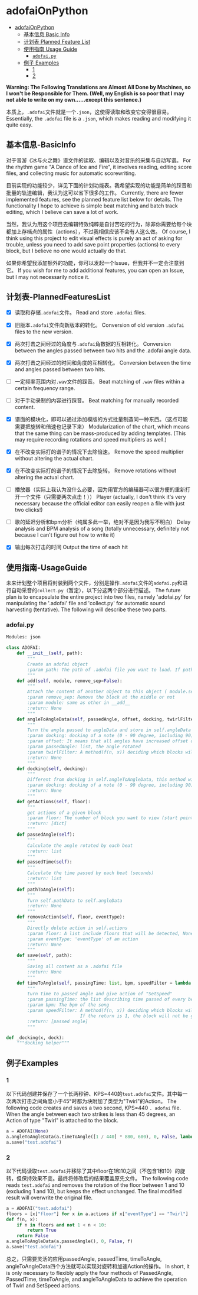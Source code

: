 # adofaiOnPython

- [adofaiOnPython](#adofaiOnPython)
  - [基本信息 Basic Info](#基本信息-BasicInfo)
  - [计划表 Planned Feature List](#计划表-PlannedFeaturesList)
  - [使用指南 Usage Guide](#使用指南-UsageGuide)
    - [`adofai.py`](#adofaipy)
  - [例子 Examples](#例子Examples)
    - [1](#1)
    - [2](#2)

**Warning: The Following Translations are Almost All Done by Machines, so I won't be Responsible for Them. (Well, my English is so poor that I may not able to write on my own......except this sentence.)**

本质上，`.adofai`文件就是一个`.json`，这使得读取和改变它变得很容易。
Essentially, the `.adofai` file is a `.json`, which makes reading and modifying it quite easy.



## 基本信息-BasicInfo

对于音游《冰与火之舞》谱文件的读取、编辑以及对音乐的采集与自动写谱。
For the rhythm game "A Dance of Ice and Fire", it involves reading, editing score files, and collecting music for automatic scorewriting.

目前实现的功能较少，详见下面的计划功能表。我希望实现的功能是简单的踩音和批量的轨道编辑，我认为这可以省下很多的工作。
Currently, there are fewer implemented features, see the planned feature list below for details. The functionality I hope to achieve is simple beat matching and batch track editing, which I believe can save a lot of work.

当然，我认为用这个项目去编辑特效纯粹是自讨苦吃的行为，除非你需要给每个块都加上存档点的属性（actions），不过我相信应该不会有人这么做。
Of course, I think using this project to edit visual effects is purely an act of asking for trouble, unless you need to add save point properties (actions) to every block, but I believe no one would actually do that.

如果你希望我添加额外的功能，你可以发起一个Issue，但我并不一定会注意到它。
If you wish for me to add additional features, you can open an Issue, but I may not necessarily notice it.



## 计划表-PlannedFeaturesList

+ [x] 读取和存储`.adofai`文件。    Read and store `.adofai` files.
+ [x] 旧版本`.adofai`文件向新版本的转化。    Conversion of old version `.adofai` files to the new version.
+ [x] 两次打击之间经过的角度与`.adofai`角数据的互相转化。    Conversion between the angles passed between two hits and the .adofai angle data.
+ [x] 两次打击之间经过的时间和角度的互相转化。    Conversion between the time and angles passed between two hits.
+ [ ] 一定频率范围内对`.wav`文件的踩音。    Beat matching of `.wav` files within a certain frequency range.
+ [ ] 对于手动录制的内容进行踩音。    Beat matching for manually recorded content.
+ [x] 谱面的模块化，即可以通过添加模版的方式批量制造同一种东西。（这点可能需要把旋转和倍速也记录下来）    Modularization of the chart, which means that the same thing can be mass-produced by adding templates. (This may require recording rotations and speed multipliers as well.)
+ [x] 在不改变实际打的谱子的情况下去除倍速。    Remove the speed multiplier without altering the actual chart.
+ [x] 在不改变实际打的谱子的情况下去除旋转。    Remove rotations without altering the actual chart.
+ [ ] 播放器（实际上我认为没什么必要，因为用官方的编辑器可以很方便的重新打开一个文件（只需要两次点击！））    Player (actually, I don't think it's very necessary because the official editor can easily reopen a file with just two clicks!)
+ [ ] 歌的延迟分析和bpm分析（纯属多此一举，绝对不是因为我写不明白）    Delay analysis and BPM analysis of a song (totally unnecessary, definitely not because I can't figure out how to write it)
+ [x] 输出每次打击的时间   Output the time of each hit



## 使用指南-UsageGuide

未来计划整个项目将封装到两个文件，分别是操作`.adofai`文件的`adofai.py`和进行自动采音的`collect.py`（暂定），以下分这两个部分进行描述。
The future plan is to encapsulate the entire project into two files, namely 'adofai.py' for manipulating the '.adofai' file and 'collect.py' for automatic sound harvesting (tentative). The following will describe these two parts.

### adofai.py

```python
Modules: json

class ADOFAI:
    def __init__(self, path):
        """
        Create an adofai object
        :param path: The path of .adofai file you want to load. If path == None, it'll create an empty object.
        """
    def add(self, module, remove_sep=False):
        """
        Attach the content of another object to this object ( module.settings will be abandoned )
        :param remove_sep: Remove the block at the middle or not
        :param module: same as other in __add__
        :return: None
        """
    def angleToAngleData(self, passedAngle, offset, docking, twirlFilter = lambda n, x: False):
        """
        Turn the angle passed to angleData and store in self.angleData with the giving of action "Twirl"
        :param docking: docking of a note (0 - 90 degree, including 90), input None if you want default ([0, 18, 30, 45, 60, 72]), input False to not dock
        :param offset: It means that all angles have increased offset degree
        :param passedAngle: list, the angle rotated
        :param twirlFilter: A method(f(n, x)) deciding which blocks will be given action of "Twirl", n is the floor of the block, and x is the angle (may be docked)
        :return: None
        """
    def docking(self, docking):
        """
        Different from docking in self.angleToAngleData, this method will affect self.angleData independently.
        :param docking: docking of a note (0 - 90 degree, including 90), input None if you want default ([0, 18, 30, 45, 60, 72])
        :return: None
        """
    def getActions(self, floor):
        """
        get actions of a given block
        :param floor: The number of block you want to view (start point = 0)
        :return: [dict]
        """
    def passedAngle(self):
        """
        Calculate the angle rotated by each beat
        :return: list
        """
    def passedTime(self):
        """
        Calculate the time passed by each beat (seconds)
        :return: list
        """
    def pathToAngle(self):
        """
        Turn self.pathData to self.angleData
        :return: None
        """
    def removeAction(self, floor, eventType):
        """
        Directly delete action in self.actions
        :param floor: A list include floors that will be detected, None for all
        :param eventType: 'eventType' of an action
        :return: None
        """
    def save(self, path):
        """
        Saving all content as a .adofai file
        :return: None
        """
    def timeToAngle(self, passingTime: list, bpm, speedFilter = lambda n, x: 1):
        """
        turn time to passed angle and give action of "SetSpeed"
        :param passingTime: the list describing time passed of every beat
        :param bpm: The bpm of the song
        :param speedFilter: A method(f(n, x)) deciding which blocks will be given action of "SetSpeed", n is the floor of the block, and x is the angle(may be docked).
                            If the return is 1, the block will not be given action of "SetSpeed", other will use "bpmMultiplier" = result. (x is the passed angle that takes into account changes in speed)
        :return: [passed angle]
        """

def _docking(x, dock):
    """docking helper"""
```



## 例子Examples

### 1

以下代码创建并保存了一个长两秒钟、KPS=440的`test.adofai`文件。其中每一次两次打击之间角度小于45°时都为块附加了类型为"Twirl"的Action。
The following code creates and saves a two second, KPS=440 `. adofai` file. When the angle between each two strikes is less than 45 degrees, an Action of type "Twirl" is attached to the block.

```python
a = ADOFAI(None)
a.angleToAngleData(a.timeToAngle([1 / 440] * 880, 600), 0, False, lambda n, x: x < 45)
a.save("test.adofai")
```



### 2

以下代码读取`test.adofai`并移除了其中floor在1和10之间（不包含1和10）的旋转，但保持效果不变。最终将修改后的结果覆盖原先文件。
The following code reads `test.adofai` and removes the rotation of the floor between 1 and 10 (excluding 1 and 10), but keeps the effect unchanged. The final modified result will overwrite the original file.

```python
a = ADOFAI("test.adofai")
floors = [x["floor"] for x in a.actions if x["eventType"] == "Twirl"]
def f(n, x):
    if n in floors and not 1 < n < 10:
        return True
    return False
a.angleToAngleData(a.passedAngle(), 0, False, f)
a.save("test.adofai")
```

总之，只需要灵活的应用passedAngle, passedTime, timeToAngle, angleToAngleData四个方法就可以实现对旋转和加速Action的操作。
In short, it is only necessary to flexibly apply the four methods of PassedAngle, PassedTime, timeToAngle, and angleToAngleData to achieve the operation of Twirl and SetSpeed actions.
